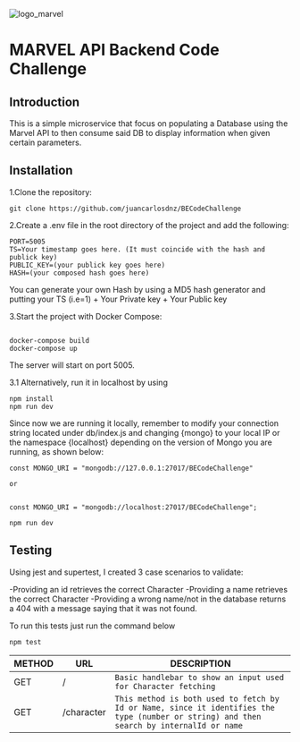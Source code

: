 ![logo_marvel](https://cdn.ceoworld.biz/wp-content/uploads/2018/03/Marvel-logo.jpg)

# MARVEL API Backend Code Challenge

## Introduction

This is a simple microservice that focus on populating a Database using the Marvel API to then consume said DB to display information when given certain parameters.

## Installation

1.Clone the repository:
```
git clone https://github.com/juancarlosdnz/BECodeChallenge
```
2.Create a .env file in the root directory of the project and add the following:
```
PORT=5005
TS=Your timestamp goes here. (It must coincide with the hash and publick key)
PUBLIC_KEY=(your publick key goes here)
HASH=(your composed hash goes here)
```
You can generate your own Hash by using a MD5 hash generator and putting your TS (i.e=1) + Your Private key + Your Public key

3.Start the project with Docker Compose:

```

docker-compose build
docker-compose up
```

The server will start on port 5005.

3.1 Alternatively, run it in localhost by using

```
npm install
npm run dev
```
Since now we are running it locally, remember to modify your connection string located under db/index.js and changing {mongo} to your local IP or the namespace {localhost} depending on the version of Mongo you are running, as shown below:

```
const MONGO_URI = "mongodb://127.0.0.1:27017/BECodeChallenge"

or


const MONGO_URI = "mongodb://localhost:27017/BECodeChallenge";

npm run dev
```
## Testing

Using jest and supertest, I created 3 case scenarios to validate:

 -Providing an id retrieves the correct Character
 -Providing a name retrieves the correct Character
 -Providing a wrong name/not in the database returns a 404 with a message saying that it was not found.

To run this tests just run the command below

```
npm test
```


| METHOD        | URL                                 | DESCRIPTION                                                     |
| ------------- | ------------------------------------| --------------------------------------------------|
| GET           | /                                   | `Basic handlebar to show an input used for Character fetching`   |
| GET           | /character                          | `This method is both used to fetch by Id or Name, since it identifies the type (number or string) and then search by internalId or name`   |
